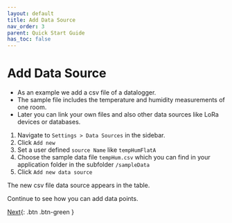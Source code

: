 ```yaml
---
layout: default
title: Add Data Source
nav_order: 3
parent: Quick Start Guide
has_toc: false
---
```


# Add Data Source
- As an example we add a csv file of a datalogger.
- The sample file includes the temperature and humidity measurements of one room.
- Later you can link your own files and also other data sources like LoRa devices or databases.


1. Navigate to `Settings > Data Sources` in the sidebar.
1. Click `Add new`
1. Set a user defined `source Name` like `tempHumFlatA`
1. Choose the sample data file `tempHum.csv` which you can find in your application folder in the subfolder `/sampleData`
1. Click `Add new data source`

The new csv file data source appears in the table.

Continue to see how you can add data points.

[Next](https://hslu-ige-laes.github.io/lcm/docs/quickStartGuide/addDataPoints/){: .btn .btn-green }